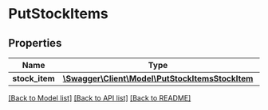 # PutStockItems

## Properties
Name | Type | Description | Notes
------------ | ------------- | ------------- | -------------
**stock_item** | [**\Swagger\Client\Model\PutStockItemsStockItem**](PutStockItemsStockItem.md) |  | 

[[Back to Model list]](../README.md#documentation-for-models) [[Back to API list]](../README.md#documentation-for-api-endpoints) [[Back to README]](../README.md)


